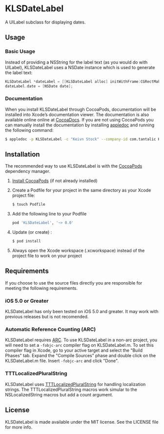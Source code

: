 # KLSDateLabel
A UILabel subclass for displaying dates.  



## Usage

### Basic Usage
Instead of providing a NSString for the label text (as you would do with UILabel), KLSDateLabel uses a NSDate instance which is used to generate the label text:

``` objective-c
KLSDateLabel *dateLabel = [[KLSDateLabel alloc] initWithFrame:CGRectMake(20, 20, 280, 40)];
dateLabel.date = [NSDate date];
```

### Documentation
When you install KLSDateLabel through CocoaPods, documentation will be installed into Xcode’s documentation viewer. The documentation is also available online online at [CocoaDocs](http://cocoadocs.org/docsets/KLSDateLabel). If you are not using CocoaPods you can manually install the documentation by installing [appledoc](https://github.com/tomaz/appledoc) and running the following command:

``` bash
$ appledoc -p KLSDateLabel -c "Keivn Stock" --company-id com.tantalic KLSDateLabel/*.h
```



## Installation
The recommended way to use KLSDateLabel is with the [CocoaPods](http://www.cocoapods.org) dependency manager.  

1. [Install CocoaPods](http://docs.cocoapods.org/guides/installing_cocoapods.html) (if not already installed)

2. Create a Podfile for your project in the same directory as your Xcode project file:

	``` bash
	$ touch Podfile
	```

3. Add the following line to your Podfile

	``` ruby
	pod 'KLSDateLabel', '~> 0.0'
	```

4. Update (or create) :

	``` bash
	$ pod install
	```

5. Always open the Xcode workspace (.xcworkspace) instead of the project file to work on your project

## Requirements
If you choose to use the source files directly you are responsible for meeting the following requirements. 

### iOS 5.0 or Greater
KLSDateLabel has only been tested on iOS 5.0 and greater. It may work with previous releases but is not recomended. 

### Automatic Reference Counting (ARC)
KLSDateLabel requires [ARC](https://developer.apple.com/library/ios/#releasenotes/ObjectiveC/RN-TransitioningToARC/Introduction/Introduction.html). To use KLSDateLabel in a non-arc project, you will need to set a <code>-fobjc-arc</code> compiler flag on KLSDateLabel.m. To set this compiler flag in Xcode, go to your active target and select the "Build Phases" tab. Expand the "Compile Sources" phase and double click on the KLSDateLabel.m file.  Insert <code>-fobjc-arc</code> and click "Done".

### TTTLocalizedPluralString
KLSDateLabel uses [TTTLocalizedPluralString](https://github.com/mattt/TTTLocalizedPluralString/) for handling localization strings. The TTTLocalizedPluralString macros work simular to the NSLocalizedString macros but add a count argument.



## License
KLSDateLabel is made available under the MIT license. See the LICENSE file for more info.
